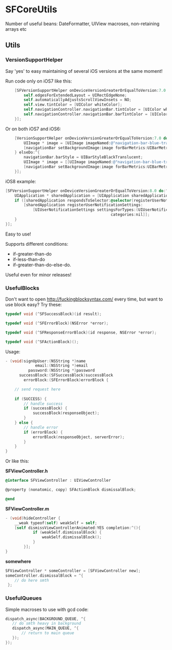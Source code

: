 # SFCoreUtils

Number of useful beans: DateFormatter, UIView macroses, non-retaining arrays etc

## Utils


### VersionSupportHelper
Say 'yes' to easy maintaining of several iOS versions at the same moment!

Run code only on iOS7 like this:

``` objective-c
    [SFVersionSupportHelper onDeviceVersionGreaterOrEqualToVersion:7.0 do:^{
        self.edgesForExtendedLayout = UIRectEdgeNone;
        self.automaticallyAdjustsScrollViewInsets = NO;
        self.view.tintColor = [UIColor whiteColor];
        self.navigationController.navigationBar.tintColor = [UIColor whiteColor];
        self.navigationController.navigationBar.barTintColor = [UIColor whiteColor];
    }];
```

Or on both iOS7 and iOS6:

``` objective-c
    [VersionSupportHelper onDeviceVersionGreaterOrEqualToVersion:7.0 do:^{
        UIImage * image = [UIImage imageNamed:@"navigation-bar-blue-transparent-ios7"];
        [navigationBar setBackgroundImage:image forBarMetrics:UIBarMetricsDefault];
    } elseDo:^{
        navigationBar.barStyle = UIBarStyleBlackTranslucent;
        UIImage * image = [[UIImage imageNamed:@"navigation-bar-blue-transparent"] resizableImageWithCapInsets:UIEdgeInsetsMake(0, 8, 0, 8)];
        [navigationBar setBackgroundImage:image forBarMetrics:UIBarMetricsDefault];
    }];
```

iOS8 example:

``` objective-c
[SFVersionSupportHelper onDeviceVersionGreaterOrEqualToVersion:8.0 do:^{
    UIApplication * sharedApplication = [UIApplication sharedApplication];
    if ([sharedApplication respondsToSelector:@selector(registerUserNotificationSettings:)]) {
        [sharedApplication registerUserNotificationSettings:
            [UIUserNotificationSettings settingsForTypes:(UIUserNotificationTypeBadge | UIUserNotificationTypeAlert | UIRemoteNotificationTypeSound)
                                              categories:nil]];
    }
}];
```

Easy to use! 

Supports different conditions:
* if-greater-than-do
* if-less-than-do 
* if-greater-than-do-else-do.

Useful even for minor releases!


### UsefulBlocks

Don't want to open http://fuckingblocksyntax.com/ every time, but want to use block easy? Try these:

``` objective-c
typedef void (^SFSuccessBlock)(id result);

typedef void (^SFErrorBlock)(NSError *error);

typedef void (^SFResponseErrorBlock)(id response, NSError *error);

typedef void (^SFActionBlock)();
```

Usage:

``` objective-c
- (void)signUpUser:(NSString *)name
             email:(NSString *)email
          password:(NSString *)password
      successBlock:(SFSuccessBlock)successBlock
        errorBlock:(SFErrorBlock)errorBlock {

    // send request here
    
    if (SUCCESS) {
    	// handle success
    	if (successBlock) {
    		successBlock(responseObject);
    	}	
    } else {
    	// handle error
        if (errorBlock) {
            errorBlock(responseObject, serverError);
        }
    }
}
```

Or like this:

**SFViewController.h**

``` objective-c
@interface SFViewController : UIViewController

@property (nonatomic, copy) SFActionBlock dismissalBlock;

@end
```

**SFViewController.m**

``` objective-c
- (void)hideController {
 	__weak typeof(self) weakSelf = self;
	[self dismissViewControllerAnimated:YES completion:^(){
            if (weakSelf.dismissalBlock) {
                weakSelf.dismissalBlock();
            }
        }];
}
```

**somewhere**

``` objective-c
SFViewController * someController = [SFViewController new];
someController.dismissalBlock = ^{
	// do here smth
 };
 ```
 
 
 ### UsefulQueues
 
 Simple macroses to use with gcd code:
 
 ``` objective-c
 dispatch_async(BACKGROUND_QUEUE, ^{
    // do smth heavy in background
    dispatch_async(MAIN_QUEUE, ^{
    	// return to main queue
	});
 });
 ```